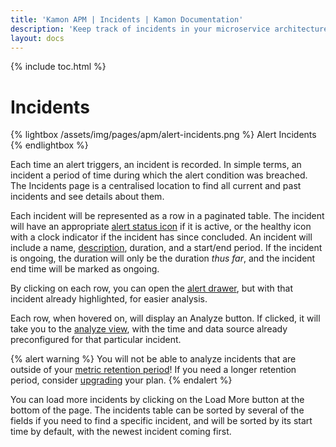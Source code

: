 ```yaml
---
title: 'Kamon APM | Incidents | Kamon Documentation'
description: 'Keep track of incidents in your microservice architecture and examine incident details with Kamon APM'
layout: docs
---
```


{% include toc.html %}

Incidents
=========

{% lightbox /assets/img/pages/apm/alert-incidents.png %}
Alert Incidents
{% endlightbox %}

Each time an alert triggers, an incident is recorded. In simple terms, an incident a period of time during which the alert condition was breached. The Incidents page is a centralised
location to find all current and past incidents and see details about them.

Each incident will be represented as a row in a paginated table. The incident will have an appropriate [alert status icon] if it is active, or the healthy icon with a clock indicator if
the incident has since concluded. An incident will include a name, [description], duration, and a start/end period. If the incident is ongoing, the duration will only be the duration
*thus far*, and the incident end time will be marked as ongoing.

By clicking on each row, you can open the [alert drawer], but with that incident already highlighted, for easier analysis.

Each row, when hovered on, will display an Analyze button. If clicked, it will take you to the [analyze view], with the time and data source already preconfigured for that particular
incident.

{% alert warning %}
You will not be able to analyze incidents that are outside of your [metric retention period][environments]! If you need a longer retention period,
consider [upgrading] your plan.
{% endalert %}

You can load more incidents by clicking on the Load More button at the bottom of the page. The incidents table can be sorted by several of the fields if you need to find a specific incident,
and will be sorted by its start time by default, with the newest incident coming first.

[alert status icon]: ../alert-list/#alert-status
[description]: ../overview/#alert-description
[alert drawer]: ../alert-drawer/
[environments]: ../../general/environments/
[upgrading]: /apm/pricing/
[analyze view]: ../../deep-dive/analyze/
